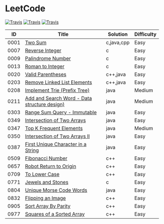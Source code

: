 # LeetCode
[![Travis](https://img.shields.io/badge/language-C++-blue.svg)]()
[![Travis](https://img.shields.io/badge/language-Java-red.svg)]()
[![Travis](https://img.shields.io/badge/language-C-yellow.svg)]()


| ID | Title | Solution | Difficulty |
| ------ | ------ | ------ | ------ |
| 0001 | [Two Sum](https://leetcode.com/problems/two-sum/description/) | c,java,cpp | Easy |
| 0007 | [Reverse Integer](https://leetcode.com/problems/reverse-integer/) | c | Easy |
| 0009 | [Palindrome Number](https://leetcode.com/problems/palindrome-number/) | c | Easy |
| 0013 | [Roman to Integer](https://leetcode.com/problems/roman-to-integer/) | c | Easy |
| 0020 | [Valid Parentheses](https://leetcode.com/problems/valid-parentheses/) | c++,java | Easy |
| 0203 | [Remove Linked List Elements](https://leetcode.com/problems/remove-linked-list-elements/) | c++,java | Easy |
| 0208 | [Implement Trie (Prefix Tree)](https://leetcode.com/problems/implement-trie-prefix-tree/) | java | Medium |
| 0211 | [Add and Search Word - Data structure design)](https://leetcode.com/problems/add-and-search-word-data-structure-design/description/) | java | Medium |
| 0303 | [Range Sum Query - Immutable](https://leetcode.com/problems/range-sum-query-immutable/) | java | Easy |
| 0349 | [Intersection of Two Arrays](https://leetcode.com/problems/intersection-of-two-arrays/) | java | Easy |
| 0347 | [Top K Frequent Elements](https://leetcode.com/problems/top-k-frequent-elements/) | java | Medium |
| 0350 | [Intersection of Two Arrays II](https://leetcode.com/problems/intersection-of-two-arrays-ii/) | java | Easy |
| 0387 | [First Unique Character in a String](https://leetcode.com/problems/first-unique-character-in-a-string/) | java | Easy |
| 0509 | [Fibonacci Number](https://leetcode.com/problems/fibonacci-number/) | c++ | Easy |
| 0657 | [Robot Return to Origin](https://leetcode.com/problems/robot-return-to-origin/) | c++ | Easy |
| 0709 | [To Lower Case](https://leetcode.com/problems/to-lower-case/) | c++ | Easy |
| 0771 | [Jewels and Stones](https://leetcode.com/problems/jewels-and-stones/) | c | Easy |
| 0804 | [Unique Morse Code Words](https://leetcode.com/problems/unique-morse-code-words/) | java | Easy |
| 0832 | [Flipping an Image](https://leetcode.com/problems/flipping-an-image/) | c++ | Easy |
| 0905 | [Sort Array By Parity](https://leetcode.com/problems/sort-array-by-parity/) | c++ | Easy |
| 0977 | [Squares of a Sorted Array](https://leetcode.com/problems/squares-of-a-sorted-array/) | c++ | Easy |


